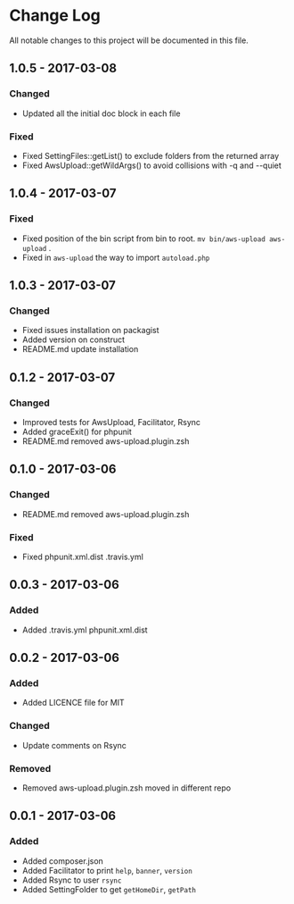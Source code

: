 # Change Log
All notable changes to this project will be documented in this file.

## 1.0.5 - 2017-03-08
### Changed
- Updated all the initial doc block in each file 

### Fixed
- Fixed SettingFiles::getList() to exclude folders from the returned array
- Fixed AwsUpload::getWildArgs() to avoid collisions with -q and --quiet  

## 1.0.4 - 2017-03-07
### Fixed
- Fixed position of the bin script from bin to root. `mv bin/aws-upload aws-upload` .
- Fixed in `aws-upload` the way to import `autoload.php` 

## 1.0.3 - 2017-03-07
### Changed
- Fixed issues installation on packagist   
- Added version on construct 
- README.md update installation

## 0.1.2 - 2017-03-07
### Changed
- Improved tests for AwsUpload, Facilitator, Rsync   
- Added graceExit() for phpunit  
- README.md removed aws-upload.plugin.zsh  

## 0.1.0 - 2017-03-06  
### Changed  
- README.md removed aws-upload.plugin.zsh  

### Fixed  
- Fixed phpunit.xml.dist .travis.yml

## 0.0.3 - 2017-03-06
### Added  
- Added .travis.yml phpunit.xml.dist

## 0.0.2 - 2017-03-06
### Added  
- Added LICENCE file for MIT  

### Changed  
- Update comments on Rsync

### Removed  
- Removed aws-upload.plugin.zsh moved in different repo  

## 0.0.1 - 2017-03-06  
### Added  
- Added composer.json  
- Added Facilitator to print `help`, `banner`, `version` 
- Added Rsync to user `rsync`
- Added SettingFolder to get `getHomeDir`, `getPath`